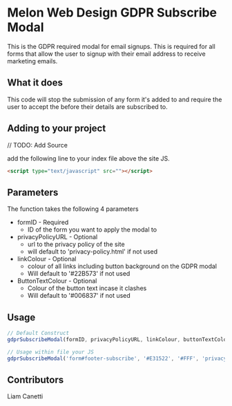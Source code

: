 # Melon Web Design GDPR Subscribe Modal

This is the GDPR required modal for email signups. This is required for all forms that allow the user to signup with their email address to receive marketing emails.

## What it does
This code will stop the submission of any form it's added to and require the user to accept the before their details are subscribed to.

## Adding to your project
// TODO: Add Source

add the following line to your index file above the site JS.
```html
<script type="text/javascript" src=""></script>
```

## Parameters
The function takes the following 4 parameters

* formID - Required
    * ID of the form you want to apply the modal to
* privacyPolicyURL - Optional
    * url to the privacy policy of the site
    * will default to 'privacy-policy.html' if not used
* linkColour - Optional
    * colour of all links including button background on the GDPR modal
    * Will default to '#22B573' if not used
* ButtonTextColour - Optional
    * Colour of the button text incase it clashes
    * Will default to '#006837' if not used


## Usage 
```Javascript
// Default Construct
gdprSubscribeModal(formID, privacyPolicyURL, linkColour, buttonTextColour);
```
```Javascript
// Usage within file your JS
gdprSubscribeModal('form#footer-subscribe', '#E31522', '#FFF', 'privacy-policy.html');
```

## Contributors

Liam Canetti

